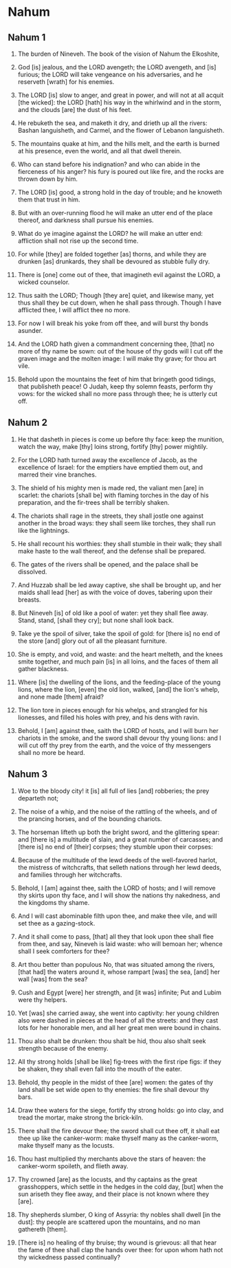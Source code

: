 # Nahum

## Nahum 1

1. The burden of Nineveh. The book of the vision of Nahum the Elkoshite,

2. God [is] jealous, and the LORD avengeth; the LORD avengeth, and [is] furious; the LORD will take vengeance on his adversaries, and he reserveth [wrath] for his enemies.

3. The LORD [is] slow to anger, and great in power, and will not at all acquit [the wicked]: the LORD [hath] his way in the whirlwind and in the storm, and the clouds [are] the dust of his feet.

4. He rebuketh the sea, and maketh it dry, and drieth up all the rivers: Bashan languisheth, and Carmel, and the flower of Lebanon languisheth.

5. The mountains quake at him, and the hills melt, and the earth is burned at his presence, even the world, and all that dwell therein.

6. Who can stand before his indignation? and who can abide in the fierceness of his anger? his fury is poured out like fire, and the rocks are thrown down by him.

7. The LORD [is] good, a strong hold in the day of trouble; and he knoweth them that trust in him.

8. But with an over-running flood he will make an utter end of the place thereof, and darkness shall pursue his enemies.

9. What do ye imagine against the LORD? he will make an utter end: affliction shall not rise up the second time.

10. For while [they] are folded together [as] thorns, and while they are drunken [as] drunkards, they shall be devoured as stubble fully dry.

11. There is [one] come out of thee, that imagineth evil against the LORD, a wicked counselor.

12. Thus saith the LORD; Though [they are] quiet, and likewise many, yet thus shall they be cut down, when he shall pass through. Though I have afflicted thee, I will afflict thee no more.

13. For now I will break his yoke from off thee, and will burst thy bonds asunder.

14. And the LORD hath given a commandment concerning thee, [that] no more of thy name be sown: out of the house of thy gods will I cut off the graven image and the molten image: I will make thy grave; for thou art vile.

15. Behold upon the mountains the feet of him that bringeth good tidings, that publisheth peace! O Judah, keep thy solemn feasts, perform thy vows: for the wicked shall no more pass through thee; he is utterly cut off.

## Nahum 2

1. He that dasheth in pieces is come up before thy face: keep the munition, watch the way, make [thy] loins strong, fortify [thy] power mightily.

2. For the LORD hath turned away the excellence of Jacob, as the excellence of Israel: for the emptiers have emptied them out, and marred their vine branches.

3. The shield of his mighty men is made red, the valiant men [are] in scarlet: the chariots [shall be] with flaming torches in the day of his preparation, and the fir-trees shall be terribly shaken.

4. The chariots shall rage in the streets, they shall jostle one against another in the broad ways: they shall seem like torches, they shall run like the lightnings.

5. He shall recount his worthies: they shall stumble in their walk; they shall make haste to the wall thereof, and the defense shall be prepared.

6. The gates of the rivers shall be opened, and the palace shall be dissolved.

7. And Huzzab shall be led away captive, she shall be brought up, and her maids shall lead [her] as with the voice of doves, tabering upon their breasts.

8. But Nineveh [is] of old like a pool of water: yet they shall flee away. Stand, stand, [shall they cry]; but none shall look back.

9. Take ye the spoil of silver, take the spoil of gold: for [there is] no end of the store [and] glory out of all the pleasant furniture.

10. She is empty, and void, and waste: and the heart melteth, and the knees smite together, and much pain [is] in all loins, and the faces of them all gather blackness.

11. Where [is] the dwelling of the lions, and the feeding-place of the young lions, where the lion, [even] the old lion, walked, [and] the lion's whelp, and none made [them] afraid?

12. The lion tore in pieces enough for his whelps, and strangled for his lionesses, and filled his holes with prey, and his dens with ravin.

13. Behold, I [am] against thee, saith the LORD of hosts, and I will burn her chariots in the smoke, and the sword shall devour thy young lions: and I will cut off thy prey from the earth, and the voice of thy messengers shall no more be heard.

## Nahum 3

1. Woe to the bloody city! it [is] all full of lies [and] robberies; the prey departeth not;

2. The noise of a whip, and the noise of the rattling of the wheels, and of the prancing horses, and of the bounding chariots.

3. The horseman lifteth up both the bright sword, and the glittering spear: and [there is] a multitude of slain, and a great number of carcasses; and [there is] no end of [their] corpses; they stumble upon their corpses:

4. Because of the multitude of the lewd deeds of the well-favored harlot, the mistress of witchcrafts, that selleth nations through her lewd deeds, and families through her witchcrafts.

5. Behold, I [am] against thee, saith the LORD of hosts; and I will remove thy skirts upon thy face, and I will show the nations thy nakedness, and the kingdoms thy shame.

6. And I will cast abominable filth upon thee, and make thee vile, and will set thee as a gazing-stock.

7. And it shall come to pass, [that] all they that look upon thee shall flee from thee, and say, Nineveh is laid waste: who will bemoan her; whence shall I seek comforters for thee?

8. Art thou better than populous No, that was situated among the rivers, [that had] the waters around it, whose rampart [was] the sea, [and] her wall [was] from the sea?

9. Cush and Egypt [were] her strength, and [it was] infinite; Put and Lubim were thy helpers.

10. Yet [was] she carried away, she went into captivity: her young children also were dashed in pieces at the head of all the streets: and they cast lots for her honorable men, and all her great men were bound in chains.

11. Thou also shalt be drunken: thou shalt be hid, thou also shalt seek strength because of the enemy.

12. All thy strong holds [shall be like] fig-trees with the first ripe figs: if they be shaken, they shall even fall into the mouth of the eater.

13. Behold, thy people in the midst of thee [are] women: the gates of thy land shall be set wide open to thy enemies: the fire shall devour thy bars.

14. Draw thee waters for the siege, fortify thy strong holds: go into clay, and tread the mortar, make strong the brick-kiln.

15. There shall the fire devour thee; the sword shall cut thee off, it shall eat thee up like the canker-worm: make thyself many as the canker-worm, make thyself many as the locusts.

16. Thou hast multiplied thy merchants above the stars of heaven: the canker-worm spoileth, and flieth away.

17. Thy crowned [are] as the locusts, and thy captains as the great grasshoppers, which settle in the hedges in the cold day, [but] when the sun ariseth they flee away, and their place is not known where they [are].

18. Thy shepherds slumber, O king of Assyria: thy nobles shall dwell [in the dust]: thy people are scattered upon the mountains, and no man gathereth [them].

19. [There is] no healing of thy bruise; thy wound is grievous: all that hear the fame of thee shall clap the hands over thee: for upon whom hath not thy wickedness passed continually?